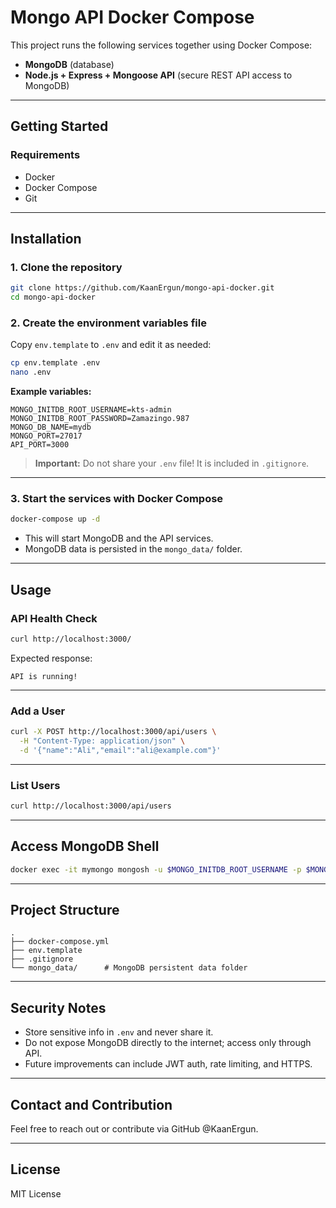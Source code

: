 # Mongo API Docker Compose

This project runs the following services together using Docker Compose:

- **MongoDB** (database)  
- **Node.js + Express + Mongoose API** (secure REST API access to MongoDB)

---

## Getting Started

### Requirements

- Docker  
- Docker Compose  
- Git  

---

## Installation

### 1. Clone the repository

~~~bash
git clone https://github.com/KaanErgun/mongo-api-docker.git
cd mongo-api-docker
~~~

### 2. Create the environment variables file

Copy `env.template` to `.env` and edit it as needed:

~~~bash
cp env.template .env
nano .env
~~~

**Example variables:**

~~~env
MONGO_INITDB_ROOT_USERNAME=kts-admin
MONGO_INITDB_ROOT_PASSWORD=Zamazingo.987
MONGO_DB_NAME=mydb
MONGO_PORT=27017
API_PORT=3000
~~~

> **Important:** Do not share your `.env` file! It is included in `.gitignore`.

---

### 3. Start the services with Docker Compose

~~~bash
docker-compose up -d
~~~

- This will start MongoDB and the API services.  
- MongoDB data is persisted in the `mongo_data/` folder.

---

## Usage

### API Health Check

~~~bash
curl http://localhost:3000/
~~~

Expected response:

~~~
API is running!
~~~

---

### Add a User

~~~bash
curl -X POST http://localhost:3000/api/users \
  -H "Content-Type: application/json" \
  -d '{"name":"Ali","email":"ali@example.com"}'
~~~

---

### List Users

~~~bash
curl http://localhost:3000/api/users
~~~

---

## Access MongoDB Shell

~~~bash
docker exec -it mymongo mongosh -u $MONGO_INITDB_ROOT_USERNAME -p $MONGO_INITDB_ROOT_PASSWORD --authenticationDatabase admin
~~~

---

## Project Structure

~~~
.
├── docker-compose.yml
├── env.template
├── .gitignore
└── mongo_data/      # MongoDB persistent data folder
~~~

---

## Security Notes

- Store sensitive info in `.env` and never share it.  
- Do not expose MongoDB directly to the internet; access only through API.  
- Future improvements can include JWT auth, rate limiting, and HTTPS.

---

## Contact and Contribution

Feel free to reach out or contribute via GitHub @KaanErgun.

---

## License

MIT License
